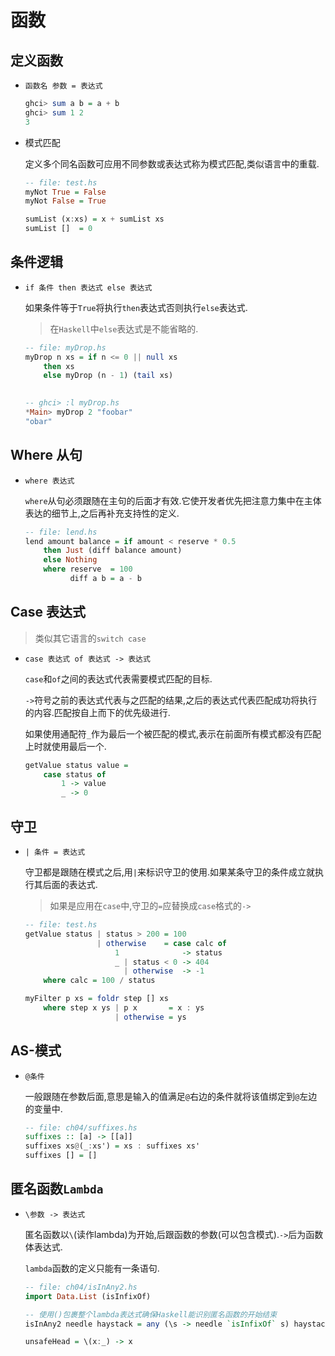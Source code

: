 # 函数


## 定义函数

+ `函数名 参数 = 表达式`

    ```haskell
    ghci> sum a b = a + b
    ghci> sum 1 2
    3
    ```

+ 模式匹配

    定义多个同名函数可应用不同参数或表达式称为模式匹配,类似语言中的重载.
    ```haskell
    -- file: test.hs
    myNot True = False
    myNot False = True

    sumList (x:xs) = x + sumList xs
    sumList []  = 0
    ```


## 条件逻辑

<!-- `if`,`then`,`else`, `if then else` -->
+ `if 条件 then 表达式 else 表达式`

    如果条件等于`True`将执行`then`表达式否则执行`else`表达式.
    > 在`Haskell`中`else`表达式是不能省略的.

    ```haskell
    -- file: myDrop.hs
    myDrop n xs = if n <= 0 || null xs
        then xs
        else myDrop (n - 1) (tail xs)
        

    -- ghci> :l myDrop.hs
    *Main> myDrop 2 "foobar"
    "obar"
    ```


## Where 从句

+ `where 表达式`

    `where`从句必须跟随在主句的后面才有效.它使开发者优先把注意力集中在主体表达的细节上,之后再补充支持性的定义.

    ```haskell
    -- file: lend.hs
    lend amount balance = if amount < reserve * 0.5
        then Just (diff balance amount)
        else Nothing
        where reserve  = 100
              diff a b = a - b
    ```


## Case 表达式
> 类似其它语言的`switch case`

<!-- `case of` -->
+ `case 表达式 of 表达式 -> 表达式`

    `case`和`of`之间的表达式代表需要模式匹配的目标.

    `->`符号之前的表达式代表与之匹配的结果,之后的表达式代表匹配成功将执行的内容.匹配按自上而下的优先级进行.

    如果使用通配符`_`作为最后一个被匹配的模式,表示在前面所有模式都没有匹配上时就使用最后一个.

    ```haskell
    getValue status value =
        case status of
            1 -> value
            _ -> 0
    ```


## 守卫

<!-- `| =` -->
+ `| 条件 = 表达式`

    守卫都是跟随在模式之后,用`|`来标识守卫的使用.如果某条守卫的条件成立就执行其后面的表达式.

    > 如果是应用在`case`中,守卫的`=`应替换成`case`格式的`->`

    ```haskell
    -- file: test.hs
    getValue status | status > 200 = 100
                    | otherwise    = case calc of
                        1              -> status
                        _ | status < 0 -> 404
                          | otherwise  -> -1
        where calc = 100 / status

    myFilter p xs = foldr step [] xs
        where step x ys | p x       = x : ys
                        | otherwise = ys
    ```


## AS-模式

+ `@条件`

    一般跟随在参数后面,意思是输入的值满足`@`右边的条件就将该值绑定到`@`左边的变量中.

    ```haskell
    -- file: ch04/suffixes.hs
    suffixes :: [a] -> [[a]]
    suffixes xs@(_:xs') = xs : suffixes xs'
    suffixes [] = []
    ```


## 匿名函数`Lambda`

<!-- `\ ->` -->
+ `\参数 -> 表达式`

    匿名函数以`\`(读作lambda)为开始,后跟函数的参数(可以包含模式).`->`后为函数体表达式.

    `lambda`函数的定义只能有一条语句.

    ```haskell
    -- file: ch04/isInAny2.hs
    import Data.List (isInfixOf)

    -- 使用()包裹整个lambda表达式确保Haskell能识别匿名函数的开始结束
    isInAny2 needle haystack = any (\s -> needle `isInfixOf` s) haystack

    unsafeHead = \(x:_) -> x
    ```
